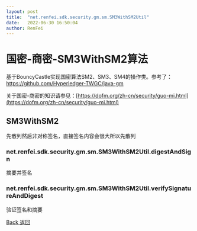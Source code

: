```yaml
---
layout: post
title:  "net.renfei.sdk.security.gm.sm.SM3WithSM2Util"
date:   2022-06-30 16:50:04
author: RenFei
---
```


# 国密-商密-SM3WithSM2算法

基于BouncyCastle实现国密算法SM2、SM3、SM4的操作类。参考了：https://github.com/Hyperledger-TWGC/java-gm

关于国密-商密的知识请参见：[https://dofm.org/zh-cn/security/guo-mi.html](https://dofm.org/zh-cn/security/guo-mi.html)

## SM3WithSM2

先散列然后非对称签名，直接签名内容会很大所以先散列

### net.renfei.sdk.security.gm.sm.SM3WithSM2Util.digestAndSign

摘要并签名

### net.renfei.sdk.security.gm.sm.SM3WithSM2Util.verifySignatureAndDigest

验证签名和摘要

<a href="/">Back 返回</a>